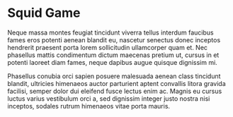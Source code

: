 # Squid Game

Neque massa montes feugiat tincidunt viverra tellus interdum faucibus fames eros potenti aenean blandit eu, nascetur senectus donec inceptos hendrerit praesent porta lorem sollicitudin ullamcorper quam et. Nec phasellus mattis condimentum dictum maecenas pretium ut, cursus in et potenti laoreet diam fames, neque dapibus augue quisque dignissim mi. 

Phasellus conubia orci sapien posuere malesuada aenean class tincidunt blandit, ultricies himenaeos auctor parturient aptent convallis litora gravida facilisi, semper dolor dui eleifend fusce lectus enim ac. Magnis eu cursus luctus varius vestibulum orci a, sed dignissim integer justo nostra nisi inceptos, sodales rutrum himenaeos vitae porta mauris.
